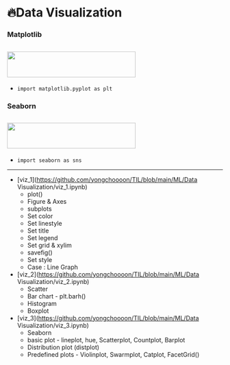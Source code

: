 # :fire:Data Visualization
### Matplotlib <br>
## <img src="https://matplotlib.org/stable/_static/logo2.svg" width="300" height="60">
* `import matplotlib.pyplot as plt`
### Seaborn <br>
## <img src="https://seaborn.pydata.org/_static/logo-wide-lightbg.svg" width="300" height="60">
* `import seaborn as sns`
---
* [viz_1](https://github.com/yongchoooon/TIL/blob/main/ML/Data Visualization/viz_1.ipynb)
  * plot()
  * Figure & Axes
  * subplots
  * Set color
  * Set linestyle
  * Set title
  * Set legend
  * Set grid & xylim
  * savefig()
  * Set style
  * Case : Line Graph
* [viz_2](https://github.com/yongchoooon/TIL/blob/main/ML/Data Visualization/viz_2.ipynb)
  * Scatter
  * Bar chart - plt.barh()
  * Histogram
  * Boxplot
* [viz_3](https://github.com/yongchoooon/TIL/blob/main/ML/Data Visualization/viz_3.ipynb)
  * Seaborn
  * basic plot - lineplot, hue, Scatterplot, Countplot, Barplot
  * Distribution plot (distplot)
  * Predefined plots - Violinplot, Swarmplot, Catplot, FacetGrid()